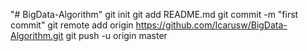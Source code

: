 "# BigData-Algorithm"  git init git add README.md git commit -m "first commit" git remote add origin https://github.com/Icarusw/BigData-Algorithm.git git push -u origin master
